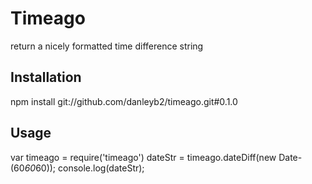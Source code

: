  Timeago
=========

return a nicely formatted time difference string

## Installation

  npm install git://github.com/danleyb2/timeago.git#0.1.0

## Usage

  var timeago = require('timeago')
  dateStr = timeago.dateDiff(new Date-(60*60*60));
  console.log(dateStr);
